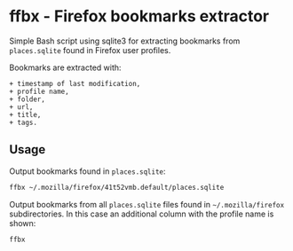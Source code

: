 ffbx - Firefox bookmarks extractor
==================================

Simple Bash script using sqlite3 for extracting bookmarks from
`places.sqlite` found in Firefox user profiles.


Bookmarks are extracted with:

    + timestamp of last modification,
    + profile name,
    + folder,
    + url,
    + title,
    + tags.



Usage
-----


Output bookmarks found in `places.sqlite`:

~~~~ bash
ffbx ~/.mozilla/firefox/41t52vmb.default/places.sqlite
~~~~


Output bookmarks from all `places.sqlite` files found
in `~/.mozilla/firefox` subdirectories. In this case
an additional column with the profile name is shown:

~~~~ bash
ffbx
~~~~

